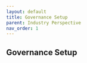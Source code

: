 ```yaml
---
layout: default
title: Governance Setup
parent: Industry Perspective
nav_order: 1
---
```


## Governance Setup
